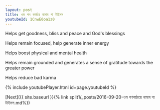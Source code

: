 ```yaml
---
layout: post
title: ওম গন কার্থরে নামায গা টাইমস
youtubeId: 1CnwE0oa1z0
---
```

 
 
Helps get goodness, bliss and peace and God's blessings
 
Helps remain focused, help generate inner energy 
 
Helps boost physical and mental health 
 
Helps remain grounded and generates a sense of gratitude towards the greater power 
 
Helps reduce bad karma
 
 
 
 


{% include youtubePlayer.html id=page.youtubeId %}
 
[Next]({{ site.baseurl }}{% link  split1/_posts/2016-09-20-ওম গণপাঠায়ে নামায গা টাইমস.md%})
 
